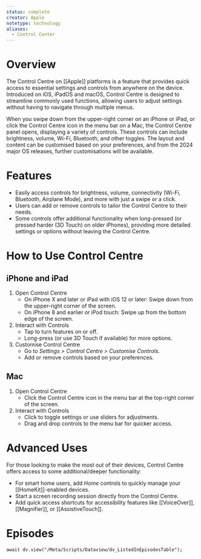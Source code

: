 ```yaml
---
status: complete
creator: Apple
notetype: technology
aliases:
  - Control Center
---
```

# Overview
The Control Centre on [[Apple]] platforms is a feature that provides quick access to essential settings and controls from anywhere on the device. Introduced on iOS, iPadOS and macOS, Control Centre is designed to streamline commonly used functions, allowing users to adjust settings without having to navigate through multiple menus.

When you swipe down from the upper-right corner on an iPhone or iPad, or click the Control Centre icon in the menu bar on a Mac, the Control Centre panel opens, displaying a variety of controls. These controls can include brightness, volume, Wi-Fi, Bluetooth, and other toggles. The layout and content can be customised based on your preferences, and from the 2024 major OS releases, further customisations will be available.

# Features
- Easily access controls for brightness, volume, connectivity (Wi-Fi, Bluetooth, Airplane Mode), and more with just a swipe or a click.
- Users can add or remove controls to tailor the Control Centre to their needs.
- Some controls offer additional functionality when long-pressed (or pressed harder (3D Touch) on older iPhones), providing more detailed settings or options without leaving the Control Centre.

# How to Use Control Centre
## iPhone and iPad
1. Open Control Centre
   - On iPhone X and later or iPad with iOS 12 or later: Swipe down from the upper-right corner of the screen.
   - On iPhone 8 and earlier or iPod touch: Swipe up from the bottom edge of the screen.
2. Interact with Controls
   - Tap to turn features on or off.
   - Long-press (or use 3D Touch if available) for more options.
3. Customise Control Centre
   - Go to *Settings > Control Centre > Customise Controls*.
   - Add or remove controls based on your preferences.

## Mac
1. Open Control Centre
   - Click the Control Centre icon in the menu bar at the top-right corner of the screen.
2. Interact with Controls
   - Click to toggle settings or use sliders for adjustments.
   - Drag and drop controls to the menu bar for quicker access.

# Advanced Uses
For those looking to make the most out of their devices, Control Centre offers access to some additional/deeper functionality:

- For smart home users, add *Home* controls to quickly manage your [[HomeKit]]-enabled devices.
- Start a screen recording session directly from the Control Centre.
- Add quick access shortcuts for accessibility features like [[VoiceOver]], [[Magnifier]], or [[AssistiveTouch]].

# Episodes
```dataviewjs
await dv.view("/Meta/Scripts/Dataview/dv_ListedInEpisodesTable");
```
